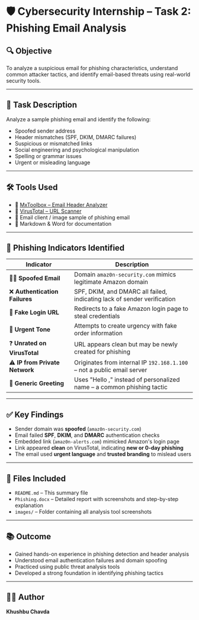 # 🛡️ Cybersecurity Internship – Task 2: Phishing Email Analysis

## 🔍 Objective
To analyze a suspicious email for phishing characteristics, understand common attacker tactics, and identify email-based threats using real-world security tools.

---

## 📁 Task Description
Analyze a sample phishing email and identify the following:

- Spoofed sender address
- Header mismatches (SPF, DKIM, DMARC failures)
- Suspicious or mismatched links
- Social engineering and psychological manipulation
- Spelling or grammar issues
- Urgent or misleading language

---

## 🛠️ Tools Used
- 🔎 [MxToolbox – Email Header Analyzer](https://mxtoolbox.com/EmailHeaders.aspx)  
- 🧪 [VirusTotal – URL Scanner](https://www.virustotal.com/)  
- 📨 Email client / image sample of phishing email  
- 📄 Markdown & Word for documentation

---

## 🚨 Phishing Indicators Identified

| Indicator                   | Description                                                                 |
|-----------------------------|-----------------------------------------------------------------------------|
| 🧑‍💻 **Spoofed Email**         | Domain `amaz0n-security.com` mimics legitimate Amazon domain              |
| ❌ **Authentication Failures** | SPF, DKIM, and DMARC all failed, indicating lack of sender verification   |
| 🔗 **Fake Login URL**        | Redirects to a fake Amazon login page to steal credentials                |
| 📝 **Urgent Tone**           | Attempts to create urgency with fake order information                    |
| ❓ **Unrated on VirusTotal** | URL appears clean but may be newly created for phishing                   |
| ⚠️ **IP from Private Network** | Originates from internal IP `192.168.1.100` – not a public email server     |
| 💬 **Generic Greeting**      | Uses "Hello ," instead of personalized name – a common phishing tactic     |

---

## ✅ Key Findings
- Sender domain was **spoofed** (`amaz0n-security.com`)
- Email failed **SPF**, **DKIM**, and **DMARC** authentication checks
- Embedded link (`amaz0n-alerts.com`) mimicked Amazon's login page
- Link appeared **clean** on VirusTotal, indicating **new or 0-day phishing**
- The email used **urgent language** and **trusted branding** to mislead users

---

## 📄 Files Included
- `README.md` – This summary file
- `Phishing.docx` – Detailed report with screenshots and step-by-step explanation
- `images/` – Folder containing all analysis tool screenshots

---

## 📚 Outcome
- Gained hands-on experience in phishing detection and header analysis
- Understood email authentication failures and domain spoofing
- Practiced using public threat analysis tools
- Developed a strong foundation in identifying phishing tactics

---

## 👩‍💻 Author
**Khushbu Chavda**  

